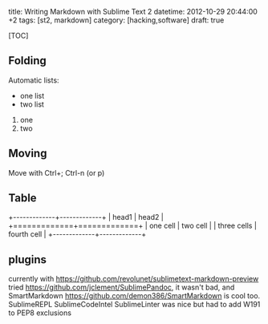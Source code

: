 title: Writing Markdown with Sublime Text 2
datetime: 2012-10-29 20:44:00 +2
tags: [st2, markdown]
category: [hacking,software]
draft: true

[TOC]

## Folding

Automatic lists:

  - one list
  - two list

  1. one
  2. two

## Moving

Move with Ctrl+; Ctrl-n (or p)

## Table

+-------------+-------------+
| head1       | head2       |
+=============+=============+
| one cell    | two cell    |
| three cells | fourth cell |
+-------------+-------------+

## plugins

currently with https://github.com/revolunet/sublimetext-markdown-preview 
tried https://github.com/jclement/SublimePandoc, it wasn't bad, 
and SmartMarkdown https://github.com/demon386/SmartMarkdown is cool too.
SublimeREPL
SublimeCodeIntel
SublimeLinter was nice but had to add W191 to PEP8 exclusions

